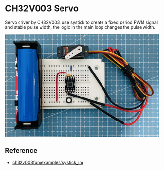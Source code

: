 # CH32V003 Servo

Servo driver by CH32V003, use systick to create a fixed period PWM signal and stable pulse width, the logic in the main loop changes the pulse width.

![CH32V003 Servo](images/CH32V003_Servo.webp)

## Reference

- [ch32v003fun/examples/systick_irq](https://github.com/cnlohr/ch32v003fun/blob/master/examples/systick_irq/systick_irq.c)
